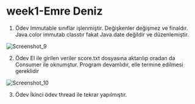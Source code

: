 # week1-Emre Deniz

1. Ödev
Immutable sınıflar işlenmiştir. Değişkenler değişmez ve finaldır. Java.color immutab classtır fakat Java.date değildir ve düzenlemiştir.

![Screenshot_9](https://user-images.githubusercontent.com/100922159/175752100-e1a083aa-5357-4320-8c94-f06059ae2b84.jpg)


2. Ödev
El ile girilen veriler score.txt dosyasına aktarılıp oradan da Consumer ile oknumştur.
Program devamlıdır, elle termine edilmesi gereklidir

![Screenshot_10](https://user-images.githubusercontent.com/100922159/175752006-9e52e0ae-73c1-4246-b40a-14661c6c2a56.jpg)

3. Ödev
İkinci ödev thread ile tekrar yapılmıştır.
